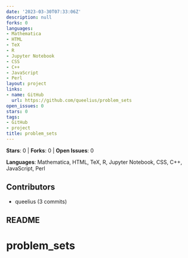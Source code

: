 ```yaml
---
date: '2023-03-30T07:33:06Z'
description: null
forks: 0
languages:
- Mathematica
- HTML
- TeX
- R
- Jupyter Notebook
- CSS
- C++
- JavaScript
- Perl
layout: project
links:
- name: GitHub
  url: https://github.com/queelius/problem_sets
open_issues: 0
stars: 0
tags:
- GitHub
- project
title: problem_sets
---
```


**Stars**: 0 | **Forks**: 0 | **Open Issues**: 0

**Languages**: Mathematica, HTML, TeX, R, Jupyter Notebook, CSS, C++, JavaScript, Perl

## Contributors
- queelius (3 commits)

## README
# problem_sets